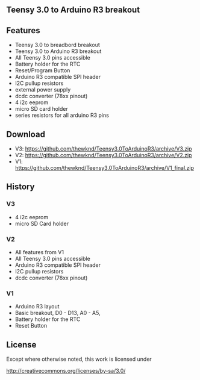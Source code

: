 ## Teensy 3.0 to Arduino R3 breakout

## Features
- Teensy 3.0 to breadbord breakout
- Teensy 3.0 to Arduino R3 breakout
- All Teensy 3.0 pins accessible 
- Battery holder for the RTC
- Reset/Program Button
- Arduino R3 compatible SPI header
- I2C pullup resistors
- external power supply
- dcdc converter (78xx pinout)
- 4 i2c eeprom
- micro SD card holder
- series resistors for all arduino R3 pins

## Download
- V3: https://github.com/thewknd/Teensy3.0ToArduinoR3/archive/V3.zip
- V2: https://github.com/thewknd/Teensy3.0ToArduinoR3/archive/V2.zip
- V1: https://github.com/thewknd/Teensy3.0ToArduinoR3/archive/V1_final.zip

## History

### V3
- 4 i2c eeprom
- micro SD Card holder

### V2
- All features from V1
- All Teensy 3.0 pins accessible
- Arduino R3 compatible SPI header
- I2C pullup resistors
- dcdc converter (78xx pinout)

### V1
- Arduino R3 layout
- Basic breakout, D0 - D13, A0 - A5, 
- Battery holder for the RTC
- Reset Button


## License
Except where otherwise noted, this work is licensed under 

http://creativecommons.org/licenses/by-sa/3.0/